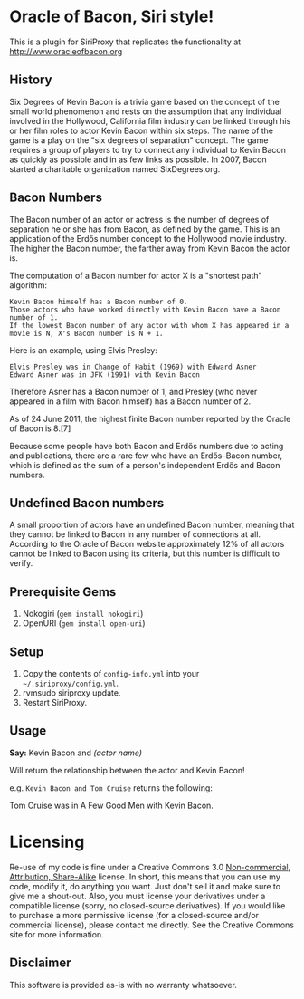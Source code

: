Oracle of Bacon, Siri style!
============================

This is a plugin for SiriProxy that replicates the functionality at http://www.oracleofbacon.org

History
-------

Six Degrees of Kevin Bacon is a trivia game based on the concept of the small world phenomenon and rests on the assumption that any individual involved in the Hollywood, California film industry can be linked through his or her film roles to actor Kevin Bacon within six steps. The name of the game is a play on the "six degrees of separation" concept. The game requires a group of players to try to connect any individual to Kevin Bacon as quickly as possible and in as few links as possible. In 2007, Bacon started a charitable organization named SixDegrees.org.

Bacon Numbers
-------------

The Bacon number of an actor or actress is the number of degrees of separation he or she has from Bacon, as defined by the game. This is an application of the Erdős number concept to the Hollywood movie industry. The higher the Bacon number, the farther away from Kevin Bacon the actor is.

The computation of a Bacon number for actor X is a "shortest path" algorithm:

    Kevin Bacon himself has a Bacon number of 0.
    Those actors who have worked directly with Kevin Bacon have a Bacon number of 1.
    If the lowest Bacon number of any actor with whom X has appeared in a movie is N, X's Bacon number is N + 1.

Here is an example, using Elvis Presley:

    Elvis Presley was in Change of Habit (1969) with Edward Asner
    Edward Asner was in JFK (1991) with Kevin Bacon

Therefore Asner has a Bacon number of 1, and Presley (who never appeared in a film with Bacon himself) has a Bacon number of 2.

As of 24 June 2011, the highest finite Bacon number reported by the Oracle of Bacon is 8.[7]

Because some people have both Bacon and Erdős numbers due to acting and publications, there are a rare few who have an Erdős–Bacon number, which is defined as the sum of a person's independent Erdős and Bacon numbers.

Undefined Bacon numbers
-----------------------

A small proportion of actors have an undefined Bacon number, meaning that they cannot be linked to Bacon in any number of connections at all. According to the Oracle of Bacon website approximately 12% of all actors cannot be linked to Bacon using its criteria, but this number is difficult to verify.

Prerequisite Gems
-----------------

1. Nokogiri (`gem install nokogiri`)
2. OpenURI (`gem install open-uri`)

Setup
-----

1. Copy the contents of `config-info.yml` into your `~/.siriproxy/config.yml`.
2. rvmsudo siriproxy update.
3. Restart SiriProxy.

Usage
-----

**Say:** Kevin Bacon and *(actor name)*

Will return the relationship between the actor and Kevin Bacon!

e.g. `Kevin Bacon and Tom Cruise` returns the following:

Tom Cruise was in A Few Good Men with Kevin Bacon.

Licensing
=========

Re-use of my code is fine under a Creative Commons 3.0 [Non-commercial, Attribution, Share-Alike](http://creativecommons.org/licenses/by-nc-sa/3.0/) license. In short, this means that you can use my code, modify it, do anything you want. Just don't sell it and make sure to give me a shout-out. Also, you must license your derivatives under a compatible license (sorry, no closed-source derivatives). If you would like to purchase a more permissive license (for a closed-source and/or commercial license), please contact me directly. See the Creative Commons site for more information.

Disclaimer
----------

This software is provided as-is with no warranty whatsoever.

